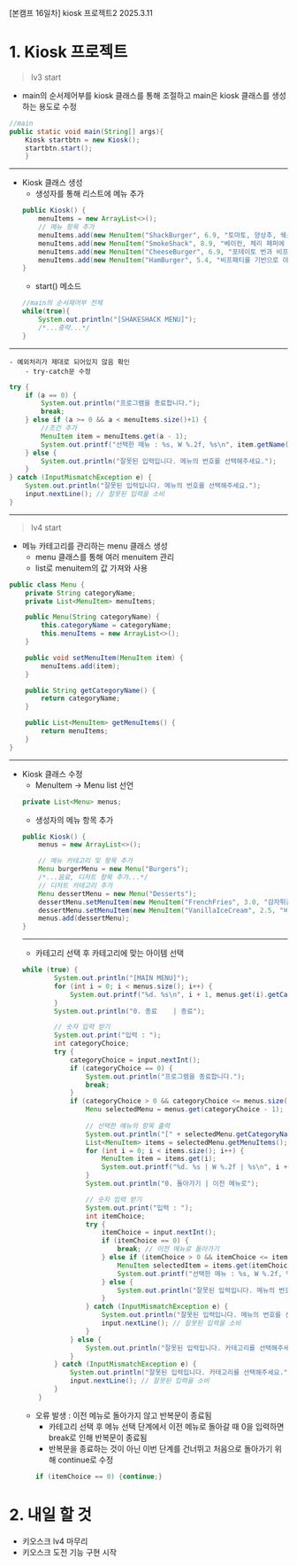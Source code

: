 [본캠프 16일차] kiosk 프로젝트2
2025.3.11

# 1. Kiosk 프로젝트
> lv3 start
- main의 순서제어부를 kiosk 클래스를 통해 조절하고 main은 kiosk 클래스를 생성하는 용도로 수정
```java
//main
public static void main(String[] args){
    Kiosk startbtn = new Kiosk();
    startbtn.start();
    }
```
---
- Kiosk 클래스 생성
    - 생성자를 통해 리스트에 메뉴
    추가
    ```java
    public Kiosk() {
        menuItems = new ArrayList<>();
        // 메뉴 항목 추가
        menuItems.add(new MenuItem("ShackBurger", 6.9, "토마토, 양상추, 쉑소스가 토핑된 치즈버거"));
        menuItems.add(new MenuItem("SmokeShack", 8.9, "베이컨, 체리 페퍼에 쉑소스가 토핑된 치즈버거"));
        menuItems.add(new MenuItem("CheeseBurger", 6.9, "포테이토 번과 비프패티, 치즈가 토핑된 치즈버거"));
        menuItems.add(new MenuItem("HamBurger", 5.4, "비프패티를 기반으로 야채가 들어간 기본버거"));
    }
    ```
    - start() 메소드
    ```java
    //main의 순서제어부 전체
    while(true){
        System.out.println("[SHAKESHACK MENU]");
        /*...중략...*/
    }
    ```
---
    - 예외처리가 제대로 되어있지 않음 확인
        - try-catch문 수정
```java
try {
    if (a == 0) {
        System.out.println("프로그램을 종료합니다.");
        break;
    } else if (a >= 0 && a < menuItems.size()+1) {
        //조건 추가
        MenuItem item = menuItems.get(a - 1);
        System.out.printf("선택한 메뉴 : %s, W %.2f, %s\n", item.getName(), item.getPrice(), item.getexplanation());
    } else {
        System.out.println("잘못된 입력입니다. 메뉴의 번호를 선택해주세요.");
    }
} catch (InputMismatchException e) {
    System.out.println("잘못된 입력입니다. 메뉴의 번호를 선택해주세요.");
    input.nextLine(); // 잘못된 입력을 소비
}
```
---
> lv4 start
- 메뉴 카테고리를 관리하는 menu 클래스 생성
    - menu 클래스를 통해 여러 menuitem 관리
    - list로 menuitem의 값 가져와 사용
```java
public class Menu {
    private String categoryName;
    private List<MenuItem> menuItems;

    public Menu(String categoryName) {
        this.categoryName = categoryName;
        this.menuItems = new ArrayList<>();
    }

    public void setMenuItem(MenuItem item) {
        menuItems.add(item);
    }

    public String getCategoryName() {
        return categoryName;
    }

    public List<MenuItem> getMenuItems() {
        return menuItems;
    }
}
```
---
- Kiosk 클래스 수정
    - MenuItem -> Menu list 선언
    ```java
    private List<Menu> menus;
    ```
    - 생성자의 메뉴 항목 추가
    ```java
    public Kiosk() {
        menus = new ArrayList<>();

        // 메뉴 카테고리 및 항목 추가
        Menu burgerMenu = new Menu("Burgers");
        /*...음료, 디저트 항목 추가...*/
        // 디저트 카테고리 추가
        Menu dessertMenu = new Menu("Desserts");
        dessertMenu.setMenuItem(new MenuItem("FrenchFries", 3.0, "감자튀김"));
        dessertMenu.setMenuItem(new MenuItem("VanillaIceCream", 2.5, "바닐라 아이스크림"));
        menus.add(dessertMenu);
    }
    ```
    ---
    - 카테고리 선택 후 카테고리에 맞는 아이템 선택
    ```java
    while (true) {
            System.out.println("[MAIN MENU]");
            for (int i = 0; i < menus.size(); i++) {
                System.out.printf("%d. %s\n", i + 1, menus.get(i).getCategoryName());
            }
            System.out.println("0. 종료    | 종료");

            // 숫자 입력 받기
            System.out.print("입력 : ");
            int categoryChoice;
            try {
                categoryChoice = input.nextInt();
                if (categoryChoice == 0) {
                    System.out.println("프로그램을 종료합니다.");
                    break;
                }
                if (categoryChoice > 0 && categoryChoice <= menus.size()) {
                    Menu selectedMenu = menus.get(categoryChoice - 1);
                    
                    // 선택한 메뉴의 항목 출력
                    System.out.println("[" + selectedMenu.getCategoryName() + " MENU]");
                    List<MenuItem> items = selectedMenu.getMenuItems();
                    for (int i = 0; i < items.size(); i++) {
                        MenuItem item = items.get(i);
                        System.out.printf("%d. %s | W %.2f | %s\n", i + 1, item.getName(), item.getPrice(), item.getExplanation());
                    }
                    System.out.println("0. 돌아가기 | 이전 메뉴로");

                    // 숫자 입력 받기
                    System.out.print("입력 : ");
                    int itemChoice;
                    try {
                        itemChoice = input.nextInt();
                        if (itemChoice == 0) {
                            break; // 이전 메뉴로 돌아가기
                        } else if (itemChoice > 0 && itemChoice <= items.size()) {
                            MenuItem selectedItem = items.get(itemChoice - 1);
                            System.out.printf("선택한 메뉴 : %s, W %.2f, %s\n", selectedItem.getName(), selectedItem.getPrice(), selectedItem.getExplanation());
                        } else {
                            System.out.println("잘못된 입력입니다. 메뉴의 번호를 선택해주세요.");
                        }
                    } catch (InputMismatchException e) {
                        System.out.println("잘못된 입력입니다. 메뉴의 번호를 선택해주세요.");
                        input.nextLine(); // 잘못된 입력을 소비
                    }
                } else {
                    System.out.println("잘못된 입력입니다. 카테고리를 선택해주세요.");
                }
            } catch (InputMismatchException e) {
                System.out.println("잘못된 입력입니다. 카테고리를 선택해주세요.");
                input.nextLine(); // 잘못된 입력을 소비
            }
        }
    ```
    - 오류 발생 : 이전 메뉴로 돌아가지 않고 반복문이 종료됨
        - 카테고리 선택 후 메뉴 선택 단계에서 이전 메뉴로 돌아갈 때 0을 입력하면 break로 인해 반복문이 종료됨
        - 반복문을 종료하는 것이 아닌 이번 단계를 건너뛰고 처음으로 돌아가기 위해 continue로 수정
        ```java
        if (itemChoice == 0) {continue;}
        ```


# 2. 내일 할 것
- 키오스크 lv4 마무리
- 키오스크 도전 기능 구현 시작






